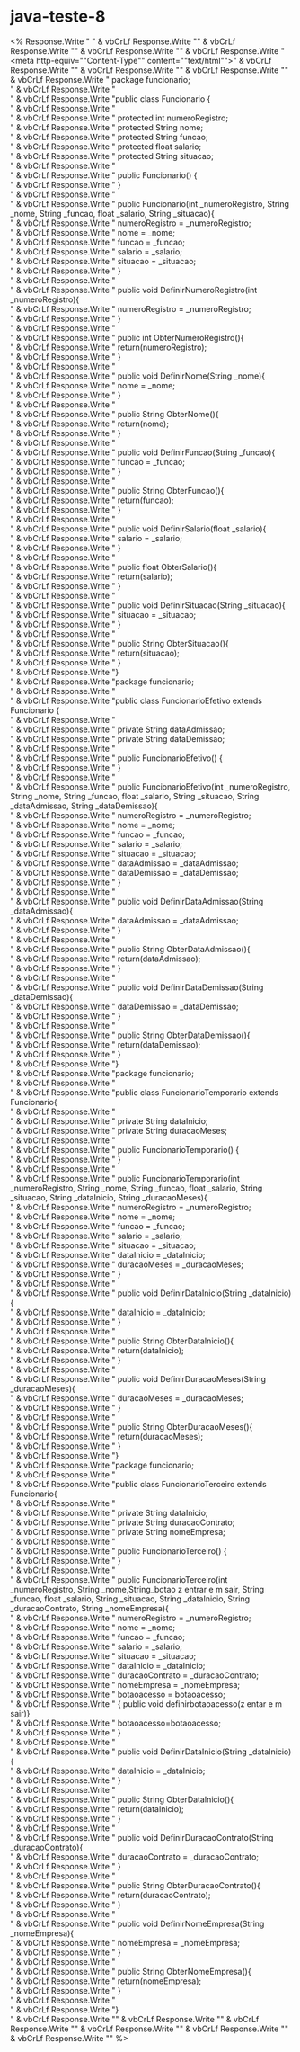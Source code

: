 # java-teste-8
<%
Response.Write "            <!DOCTYPE HTML PUBLIC ""-//W3C//DTD HTML 4.01 Transitional//EN"">" & vbCrLf
Response.Write "<html>" & vbCrLf
Response.Write "<head>" & vbCrLf
Response.Write "<title>Untitled Document</title>" & vbCrLf
Response.Write "<meta http-equiv=""Content-Type"" content=""text/html"">" & vbCrLf
Response.Write "</head>" & vbCrLf
Response.Write "<body>" & vbCrLf
Response.Write "" & vbCrLf
Response.Write "              package funcionario;<br />" & vbCrLf
Response.Write "<br />" & vbCrLf
Response.Write "public class Funcionario {<br />" & vbCrLf
Response.Write "<br />" & vbCrLf
Response.Write "    protected int numeroRegistro;<br />" & vbCrLf
Response.Write "    protected String nome;<br />" & vbCrLf
Response.Write "    protected String funcao;<br />" & vbCrLf
Response.Write "    protected float salario;<br />" & vbCrLf
Response.Write "    protected String situacao;<br />" & vbCrLf
Response.Write "<br />" & vbCrLf
Response.Write "    public Funcionario() {<br />" & vbCrLf
Response.Write "    }<br />" & vbCrLf
Response.Write "<br />" & vbCrLf
Response.Write "    public Funcionario(int _numeroRegistro, String _nome, String _funcao, float _salario, String _situacao){<br />" & vbCrLf
Response.Write "        numeroRegistro = _numeroRegistro;<br />" & vbCrLf
Response.Write "        nome = _nome;<br />" & vbCrLf
Response.Write "        funcao = _funcao;<br />" & vbCrLf
Response.Write "        salario = _salario;<br />" & vbCrLf
Response.Write "        situacao = _situacao;<br />" & vbCrLf
Response.Write "    }<br />" & vbCrLf
Response.Write "<br />" & vbCrLf
Response.Write "    public void DefinirNumeroRegistro(int _numeroRegistro){<br />" & vbCrLf
Response.Write "         numeroRegistro = _numeroRegistro;<br />" & vbCrLf
Response.Write "    }<br />" & vbCrLf
Response.Write "<br />" & vbCrLf
Response.Write "    public int ObterNumeroRegistro(){<br />" & vbCrLf
Response.Write "        return(numeroRegistro);<br />" & vbCrLf
Response.Write "    }<br />" & vbCrLf
Response.Write "<br />" & vbCrLf
Response.Write "    public void DefinirNome(String _nome){<br />" & vbCrLf
Response.Write "        nome = _nome;<br />" & vbCrLf
Response.Write "    }<br />" & vbCrLf
Response.Write "<br />" & vbCrLf
Response.Write "    public String ObterNome(){<br />" & vbCrLf
Response.Write "        return(nome);<br />" & vbCrLf
Response.Write "    }<br />" & vbCrLf
Response.Write "<br />" & vbCrLf
Response.Write "    public void DefinirFuncao(String _funcao){<br />" & vbCrLf
Response.Write "        funcao = _funcao;<br />" & vbCrLf
Response.Write "    }<br />" & vbCrLf
Response.Write "<br />" & vbCrLf
Response.Write "    public String ObterFuncao(){<br />" & vbCrLf
Response.Write "        return(funcao);<br />" & vbCrLf
Response.Write "    }<br />" & vbCrLf
Response.Write "<br />" & vbCrLf
Response.Write "    public void DefinirSalario(float _salario){<br />" & vbCrLf
Response.Write "        salario = _salario;<br />" & vbCrLf
Response.Write "    }<br />" & vbCrLf
Response.Write "<br />" & vbCrLf
Response.Write "    public float ObterSalario(){<br />" & vbCrLf
Response.Write "        return(salario);<br />" & vbCrLf
Response.Write "    }<br />" & vbCrLf
Response.Write "<br />" & vbCrLf
Response.Write "    public void DefinirSituacao(String _situacao){<br />" & vbCrLf
Response.Write "        situacao = _situacao;<br />" & vbCrLf
Response.Write "    }<br />" & vbCrLf
Response.Write "<br />" & vbCrLf
Response.Write "    public String ObterSituacao(){<br />" & vbCrLf
Response.Write "        return(situacao);<br />" & vbCrLf
Response.Write "    }<br />" & vbCrLf
Response.Write "}<br />" & vbCrLf
Response.Write "package funcionario;<br />" & vbCrLf
Response.Write "<br />" & vbCrLf
Response.Write "public class FuncionarioEfetivo extends Funcionario {<br />" & vbCrLf
Response.Write "<br />" & vbCrLf
Response.Write "    private String dataAdmissao;<br />" & vbCrLf
Response.Write "    private String dataDemissao;<br />" & vbCrLf
Response.Write "<br />" & vbCrLf
Response.Write "    public FuncionarioEfetivo() {<br />" & vbCrLf
Response.Write "    }<br />" & vbCrLf
Response.Write "<br />" & vbCrLf
Response.Write "    public FuncionarioEfetivo(int _numeroRegistro, String _nome, String _funcao, float _salario, String _situacao, String _dataAdmissao, String _dataDemissao){<br />" & vbCrLf
Response.Write "        numeroRegistro = _numeroRegistro;<br />" & vbCrLf
Response.Write "        nome = _nome;<br />" & vbCrLf
Response.Write "        funcao = _funcao;<br />" & vbCrLf
Response.Write "        salario = _salario;<br />" & vbCrLf
Response.Write "        situacao = _situacao;<br />" & vbCrLf
Response.Write "        dataAdmissao = _dataAdmissao;<br />" & vbCrLf
Response.Write "        dataDemissao = _dataDemissao;<br />" & vbCrLf
Response.Write "    }<br />" & vbCrLf
Response.Write "<br />" & vbCrLf
Response.Write "    public void DefinirDataAdmissao(String _dataAdmissao){<br />" & vbCrLf
Response.Write "        dataAdmissao = _dataAdmissao;<br />" & vbCrLf
Response.Write "    }<br />" & vbCrLf
Response.Write "<br />" & vbCrLf
Response.Write "    public String ObterDataAdmissao(){<br />" & vbCrLf
Response.Write "        return(dataAdmissao);<br />" & vbCrLf
Response.Write "    }<br />" & vbCrLf
Response.Write "<br />" & vbCrLf
Response.Write "    public void DefinirDataDemissao(String _dataDemissao){<br />" & vbCrLf
Response.Write "        dataDemissao = _dataDemissao;<br />" & vbCrLf
Response.Write "    }<br />" & vbCrLf
Response.Write "<br />" & vbCrLf
Response.Write "    public String ObterDataDemissao(){<br />" & vbCrLf
Response.Write "        return(dataDemissao);<br />" & vbCrLf
Response.Write "    }<br />" & vbCrLf
Response.Write "}<br />" & vbCrLf
Response.Write "package funcionario;<br />" & vbCrLf
Response.Write "<br />" & vbCrLf
Response.Write "public class FuncionarioTemporario extends Funcionario{<br />" & vbCrLf
Response.Write "<br />" & vbCrLf
Response.Write "    private String dataInicio;<br />" & vbCrLf
Response.Write "    private String duracaoMeses;<br />" & vbCrLf
Response.Write "<br />" & vbCrLf
Response.Write "    public FuncionarioTemporario() {<br />" & vbCrLf
Response.Write "    }<br />" & vbCrLf
Response.Write "<br />" & vbCrLf
Response.Write "    public FuncionarioTemporario(int _numeroRegistro, String _nome, String _funcao, float _salario, String _situacao, String _dataInicio, String _duracaoMeses){<br />" & vbCrLf
Response.Write "        numeroRegistro = _numeroRegistro;<br />" & vbCrLf
Response.Write "        nome = _nome;<br />" & vbCrLf
Response.Write "        funcao = _funcao;<br />" & vbCrLf
Response.Write "        salario = _salario;<br />" & vbCrLf
Response.Write "        situacao = _situacao;<br />" & vbCrLf
Response.Write "        dataInicio = _dataInicio;<br />" & vbCrLf
Response.Write "        duracaoMeses = _duracaoMeses;<br />" & vbCrLf
Response.Write "    }<br />" & vbCrLf
Response.Write "<br />" & vbCrLf
Response.Write "    public void DefinirDataInicio(String _dataInicio){<br />" & vbCrLf
Response.Write "        dataInicio = _dataInicio;<br />" & vbCrLf
Response.Write "    }<br />" & vbCrLf
Response.Write "<br />" & vbCrLf
Response.Write "    public String ObterDataInicio(){<br />" & vbCrLf
Response.Write "        return(dataInicio);<br />" & vbCrLf
Response.Write "    }<br />" & vbCrLf
Response.Write "<br />" & vbCrLf
Response.Write "    public void DefinirDuracaoMeses(String _duracaoMeses){<br />" & vbCrLf
Response.Write "        duracaoMeses = _duracaoMeses;<br />" & vbCrLf
Response.Write "    }<br />" & vbCrLf
Response.Write "<br />" & vbCrLf
Response.Write "    public String ObterDuracaoMeses(){<br />" & vbCrLf
Response.Write "        return(duracaoMeses);<br />" & vbCrLf
Response.Write "    }<br />" & vbCrLf
Response.Write "}<br />" & vbCrLf
Response.Write "package funcionario;<br />" & vbCrLf
Response.Write "<br />" & vbCrLf
Response.Write "public class FuncionarioTerceiro extends Funcionario{<br />" & vbCrLf
Response.Write "<br />" & vbCrLf
Response.Write "    private String dataInicio;<br />" & vbCrLf
Response.Write "    private String duracaoContrato;<br />" & vbCrLf
Response.Write "    private String nomeEmpresa;<br />" & vbCrLf
Response.Write "<br />" & vbCrLf
Response.Write "    public FuncionarioTerceiro() {<br />" & vbCrLf
Response.Write "    }<br />" & vbCrLf
Response.Write "<br />" & vbCrLf
Response.Write "    public FuncionarioTerceiro(int _numeroRegistro, String _nome,String_botao z entrar e m sair, String _funcao, float _salario, String _situacao, String _dataInicio, String _duracaoContrato, String _nomeEmpresa){<br />" & vbCrLf
Response.Write "        numeroRegistro = _numeroRegistro;<br />" & vbCrLf
Response.Write "        nome = _nome;<br />" & vbCrLf
Response.Write "        funcao = _funcao;<br />" & vbCrLf
Response.Write "        salario = _salario;<br />" & vbCrLf
Response.Write "        situacao = _situacao;<br />" & vbCrLf
Response.Write "        dataInicio = _dataInicio;<br />" & vbCrLf
Response.Write "        duracaoContrato = _duracaoContrato;<br />" & vbCrLf
Response.Write "        nomeEmpresa = _nomeEmpresa;<br />" & vbCrLf
Response.Write "        botaoacesso = botaoacesso;<br />" & vbCrLf
Response.Write "        { public void definirbotaoacesso(z entar e m sair)}<br />" & vbCrLf
Response.Write "        botaoacesso=botaoacesso;<br />" & vbCrLf
Response.Write "    }<br />" & vbCrLf
Response.Write "<br />" & vbCrLf
Response.Write "    public void DefinirDataInicio(String _dataInicio){<br />" & vbCrLf
Response.Write "        dataInicio = _dataInicio;<br />" & vbCrLf
Response.Write "    }<br />" & vbCrLf
Response.Write "<br />" & vbCrLf
Response.Write "    public String ObterDataInicio(){<br />" & vbCrLf
Response.Write "        return(dataInicio);<br />" & vbCrLf
Response.Write "    }<br />" & vbCrLf
Response.Write "<br />" & vbCrLf
Response.Write "    public void DefinirDuracaoContrato(String _duracaoContrato){<br />" & vbCrLf
Response.Write "        duracaoContrato = _duracaoContrato;<br />" & vbCrLf
Response.Write "    }<br />" & vbCrLf
Response.Write "<br />" & vbCrLf
Response.Write "    public String ObterDuracaoContrato(){<br />" & vbCrLf
Response.Write "        return(duracaoContrato);<br />" & vbCrLf
Response.Write "    }<br />" & vbCrLf
Response.Write "<br />" & vbCrLf
Response.Write "    public void DefinirNomeEmpresa(String _nomeEmpresa){<br />" & vbCrLf
Response.Write "        nomeEmpresa = _nomeEmpresa;<br />" & vbCrLf
Response.Write "    }<br />" & vbCrLf
Response.Write "<br />" & vbCrLf
Response.Write "    public String ObterNomeEmpresa(){<br />" & vbCrLf
Response.Write "        return(nomeEmpresa);<br />" & vbCrLf
Response.Write "    }<br />" & vbCrLf
Response.Write "<br />" & vbCrLf
Response.Write "}<br />" & vbCrLf
Response.Write "" & vbCrLf
Response.Write "<!-- Converted by 0-Code HTML Converter - Trial Version -->" & vbCrLf
Response.Write "" & vbCrLf
Response.Write "</body>" & vbCrLf
Response.Write "</html>" & vbCrLf
Response.Write ""
%>

<!-- Converted by 0-Code HTML Converter - Trial Version -->
